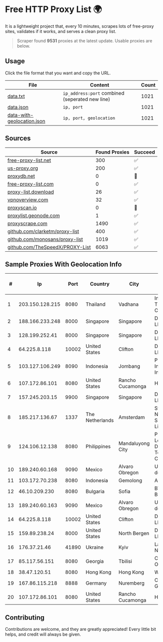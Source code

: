 
# Free HTTP Proxy List 🌍

It is a lightweight project that, every 10 minutes, scrapes lots of free-proxy sites, validates if it works, and serves a clean proxy list.


> Scraper found **9531** proxies at the latest update. Usable proxies are below.

## Usage

Click the file format that you want and copy the URL.


|File|Content|Count|
|----|-------|-----|
|[data.txt](https://raw.githubusercontent.com/themiralay/Proxy-List-World/master/data.txt)|`ip_address:port` combined (seperated new line)|1021|
|[data.json](https://raw.githubusercontent.com/themiralay/Proxy-List-World/master/data.json)|`ip, port`|1021|
|[data-with-geolocation.json](https://raw.githubusercontent.com/themiralay/Proxy-List-World/master/data-with-geolocation.json)|`ip, port, geolocation`|1021|

## Sources

|Source|Found Proxies|Succeed|
|------|-------------|-------|
|[free-proxy-list.net](https://free-proxy-list.net)|300|✅|
|[us-proxy.org](https://www.us-proxy.org)|200|✅|
|[proxydb.net](http://proxydb.net)|0|🚫|
|[free-proxy-list.com](https://free-proxy-list.com/?page=&port=&type%5B%5D=http&type%5B%5D=https&up_time=0&search=Search)|0|✅|
|[proxy-list.download](https://www.proxy-list.download/HTTP)|26|✅|
|[vpnoverview.com](https://vpnoverview.com/privacy/anonymous-browsing/free-proxy-servers)|32|✅|
|[proxyscan.io](https://www.proxyscan.io)|0|🚫|
|[proxylist.geonode.com](https://proxylist.geonode.com/api/proxy-list?limit=300&page=1&sort_by=lastChecked&sort_type=desc&protocols=http,https)|1|✅|
|[proxyscrape.com](https://api.proxyscrape.com/v2/?request=displayproxies&protocol=http&timeout=10000&country=all&ssl=all&anonymity=all)|1490|✅|
|[github.com/clarketm/proxy-list](https://raw.githubusercontent.com/clarketm/proxy-list/master/proxy-list-raw.txt)|400|✅|
|[github.com/monosans/proxy-list](https://raw.githubusercontent.com/monosans/proxy-list/main/proxies/http.txt)|1019|✅|
|[github.com/TheSpeedX/PROXY-List](https://raw.githubusercontent.com/TheSpeedX/PROXY-List/master/http.txt)|6063|✅|


## Sample Proxies With Geolocation Info

|#|Ip|Port|Country|City|Internet Service Provider|
|-|--|----|-------|----|-------------------------|
|1|203.150.128.215|8080|Thailand|Vadhana|Internet Thailand Company Ltd|
|2|188.166.233.248|8000|Singapore|Singapore|DigitalOcean, LLC|
|3|128.199.252.41|8000|Singapore|Singapore|DigitalOcean, LLC|
|4|64.225.8.118|10002|United States|Clifton|DigitalOcean, LLC|
|5|103.127.106.249|8090|Indonesia|Jombang|PT Media Inovasi Data Indonesia|
|6|107.172.86.101|8080|United States|Rancho Cucamonga|HostPapa|
|7|157.245.203.15|9900|Singapore|Singapore|DigitalOcean, LLC|
|8|185.217.136.67|1337|The Netherlands|Amsterdam|Stallion Network Services Limited|
|9|124.106.12.138|8080|Philippines|Mandaluyong City|Philippine Long Distance Telephone Co.|
|10|189.240.60.168|9090|Mexico|Alvaro Obregon|Uninet S.A. de C.V.|
|11|103.172.70.238|8080|Indonesia|Gemolong|AZNET|
|12|46.10.209.230|8080|Bulgaria|Sofia|BTC-BROADBAND|
|13|189.240.60.163|9090|Mexico|Alvaro Obregon|Uninet S.A. de C.V.|
|14|64.225.8.118|10002|United States|Clifton|DigitalOcean, LLC|
|15|159.89.238.24|8000|United States|North Bergen|DigitalOcean, LLC|
|16|176.37.21.46|41890|Ukraine|Kyiv|Lanet Network|
|17|85.117.56.151|8080|Georgia|Tbilisi|Caucasus Online Ltd.|
|18|38.47.120.51|8080|Hong Kong|Hong Kong|WAP.AC LTD|
|19|167.86.115.218|8888|Germany|Nuremberg|Contabo GmbH|
|20|107.172.86.101|8080|United States|Rancho Cucamonga|HostPapa|



## Contributing

Contributions are welcome, and they are greatly appreciated! Every
little bit helps, and credit will always be given.

